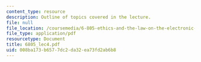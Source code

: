 ```yaml
---
content_type: resource
description: Outline of topics covered in the lecture.
file: null
file_location: /coursemedia/6-805-ethics-and-the-law-on-the-electronic-frontier-fall-2005/008ba173b6577dc2da32ea73fd2ab6b8_6805_lec4.pdf
file_type: application/pdf
resourcetype: Document
title: 6805_lec4.pdf
uid: 008ba173-b657-7dc2-da32-ea73fd2ab6b8
---
```

